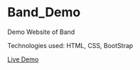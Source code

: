 # Band_Demo

Demo Website of Band

Technologies used: HTML, CSS, BootStrap


[Live Demo](http://139.59.24.57/Sakshi_wadhwa/Bootstrap_sample/)
